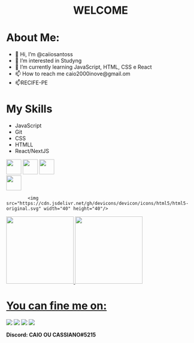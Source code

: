 
<h1 align="center"> WELCOME </h1>



<h1 > About Me: </h1>
<ul><li>👋 Hi, I’m @caiiosantoss</li>
<li> 👀 I’m interested in Studyng</li>
<li> 🌱 I’m currently learning JavaScript, HTML, CSS e React</li>
<li> 📫 How to reach me  caio2000inove@gmail.om</li>
<li> 📫RECIFE-PE</li>
</ul></li>
<h1> My Skills</h1>
<p>
  <p>
  <ul><li>JavaScript  </li> 
      <li>Git</li>
   <li>CSS</li>
    <li>HTMLL </li> 
    <li>React/NextJS</li>
  </p></ul>
  
            
          
<img src="https://cdn.jsdelivr.net/gh/devicons/devicon/icons/javascript/javascript-original.svg" width="40" height="40" /> <img loading="lazy" src="https://cdn.jsdelivr.net/gh/devicons/devicon/icons/git/git-original.svg" width="40" height="40"/> 
 <img src="https://cdn.jsdelivr.net/gh/devicons/devicon/icons/react/react-original.svg" width="40" height="40"/>  
            <img src="https://cdn.jsdelivr.net/gh/devicons/devicon/icons/css3/css3-original-wordmark.svg" width="40" height="40"/>
            
            <img src="https://cdn.jsdelivr.net/gh/devicons/devicon/icons/html5/html5-original.svg" width="40" height="40"/>
          
                   
          

          
          
<div>
<a href="https://github.com/caiiosanttoss">
<img loading="lazy" height="180em" src="https://github-readme-stats.vercel.app/api/top-langs/?username=caiiosanttoss&layout=compact&langs_count=7&theme=dracula"/>
<img loading="lazy" height="180em" src="https://github-readme-stats.vercel.app/api?username=caiiosanttoss&show_icons=true&theme=dracula&include_all_commits=true&count_private=true"/>
</div>

<h1> You can fine me on:</h1>
<div>
<a href="https://www.youtube.com/channel/UCzniHBkq4R94b49DfMVzwEQ" target="_blank"><img loading="lazy" src="https://img.shields.io/badge/YouTube-FF0000?style=for-the-badge&logo=youtube&logoColor=white" target="_blank"></a>
<a href="https://www.instagram.com/caiiosantoss/" target="_blank"><img loading="lazy" src="https://img.shields.io/badge/-Instagram-%23E4405F?style=for-the-badge&logo=instagram&logoColor=white" target="_blank"></a>
<a href="https://www.twitch.tv/balaxgame" target="_blank"><img loading="lazy" src="https://img.shields.io/badge/Twitch-9146FF?style=for-the-badge&logo=twitch&logoColor=white" target="_blank"></a>
<a href="https://www.linkedin.com/in/caio-santos-52497628b/" target="_blank"><img loading="lazy" src="https://img.shields.io/badge/-LinkedIn-%230077B5?style=for-the-badge&logo=linkedin&logoColor=white" target="_blank"></a>   
</div>
<p><strong> Discord: CAIO OU CASSIANO#5215</p></strong>
